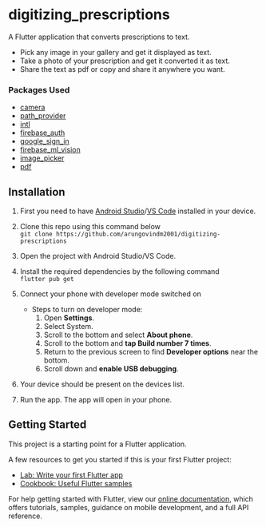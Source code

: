 # digitizing_prescriptions

<p>A Flutter application that converts prescriptions to text.</p>

* Pick any image in your gallery and get it displayed as text.
* Take a photo of your prescription and get it converted it as text.
* Share the text as pdf or copy and share it anywhere you want.

### Packages Used
* [camera](https://pub.dev/packages/camera)
* [path_provider](https://pub.dev/packages/path_provider)
* [intl](https://pub.dev/packages/intl)
* [firebase_auth](https://pub.dev/packages/firebase_auth)
* [google_sign_in](https://pub.dev/packages/google_sign_in)
* [firebase_ml_vision](https://pub.dev/packages/firebase_ml_vision)
* [image_picker](https://pub.dev/packages/image_picker)
* [pdf](https://pub.dev/packages/pdf)

## Installation

 1. First you need to have [Android Studio](https://developer.android.com/studio/install)/[VS Code](https://code.visualstudio.com/) installed in your device.
 2. Clone this repo using this command below <br/>
 `git clone https://github.com/arungovindm2001/digitizing-prescriptions`
 3. Open the project with Android Studio/VS Code.
 4. Install the required dependencies by the following command<br>
 `flutter pub get`
 6. Connect your phone with developer mode switched on
	 - Steps to turn on developer mode:
		1.  Open **Settings**.
		2.  Select System.
		3.  Scroll to the bottom and select **About phone**.
		4.  Scroll to the bottom and **tap Build number 7 times**.
		5.  Return to the previous screen to find  **Developer options**  near the bottom.
		6.  Scroll down and **enable USB debugging**.
	
 5. Your device should be present on the devices list.
 6. Run the app. The app will open in your phone.
 
## Getting Started

This project is a starting point for a Flutter application.

A few resources to get you started if this is your first Flutter project:

- [Lab: Write your first Flutter app](https://flutter.dev/docs/get-started/codelab)
- [Cookbook: Useful Flutter samples](https://flutter.dev/docs/cookbook)

For help getting started with Flutter, view our
[online documentation](https://flutter.dev/docs), which offers tutorials,
samples, guidance on mobile development, and a full API reference.
